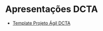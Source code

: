 # Apresentações DCTA

- [Template Projeto Ágil DCTA](https://transparencia-mg.github.io/reveal.js/presentations/20230302_template_projeto_agil/index.html)
